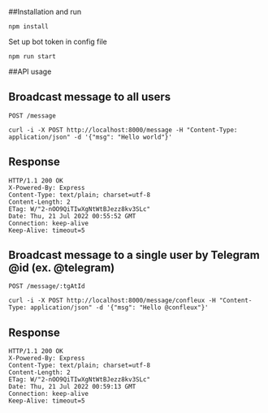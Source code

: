 ##Installation and run

    npm install

 Set up bot token in config file 

    npm run start
    
##API usage

## Broadcast message to all users

`POST /message`

    curl -i -X POST http://localhost:8000/message -H "Content-Type: application/json" -d '{"msg": "Hello world"}'

## Response

    HTTP/1.1 200 OK
    X-Powered-By: Express
    Content-Type: text/plain; charset=utf-8
    Content-Length: 2
    ETag: W/"2-nOO9QiTIwXgNtWtBJezz8kv3SLc"
    Date: Thu, 21 Jul 2022 00:55:52 GMT
    Connection: keep-alive
    Keep-Alive: timeout=5

## Broadcast message to a single user by Telegram @id (ex. @telegram)

`POST /message/:tgAtId`

    curl -i -X POST http://localhost:8000/message/confleux -H "Content-Type: application/json" -d '{"msg": "Hello @confleux"}'

## Response

    HTTP/1.1 200 OK
    X-Powered-By: Express
    Content-Type: text/plain; charset=utf-8
    Content-Length: 2
    ETag: W/"2-nOO9QiTIwXgNtWtBJezz8kv3SLc"
    Date: Thu, 21 Jul 2022 00:59:13 GMT
    Connection: keep-alive
    Keep-Alive: timeout=5
